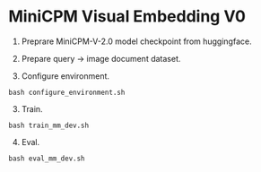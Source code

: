 # MiniCPM Visual Embedding V0

1. Preprare MiniCPM-V-2.0 model checkpoint from huggingface.

2. Prepare query -> image document dataset.

3. Configure environment.

```
bash configure_environment.sh
```

3. Train.

```
bash train_mm_dev.sh
```

4. Eval.

```
bash eval_mm_dev.sh
```
